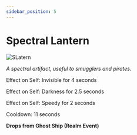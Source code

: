 ```yaml
---
sidebar_position: 5
---
```


# Spectral Lantern

![SLatern](https://vwiki.valorserver.com/api/item/picture/spectral%20lantern)

<i>A spectral artifact, useful to smugglers and pirates.</i>

Effect on Self: Invisible for 4 seconds

Effect on Self: Darkness for 2.5 seconds

Effect on Self: Speedy for 2 seconds

Cooldown: 11 seconds

**Drops from Ghost Ship (Realm Event)**
